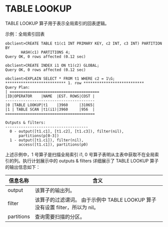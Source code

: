 TABLE LOOKUP 
=================================

TABLE LOOKUP 算子用于表示全局索引的回表逻辑。

示例：全局索引回表

    obclient>CREATE TABLE t1(c1 INT PRIMARY KEY, c2 INT, c3 INT) PARTITION BY 
           HASH(c1) PARTITIONS 4;
    Query OK, 0 rows affected (0.12 sec)
    
    obclient>CREATE INDEX i1 ON t1(c2) GLOBAL;
    Query OK, 0 rows affected (0.12 sec)
    
    obclient>EXPLAIN SELECT * FROM t1 WHERE c2 = 1\G;
    *************************** 1. row ***************************
    Query Plan:
    | ========================================
    |ID|OPERATOR    |NAME  |EST. ROWS|COST |
    ----------------------------------------
    |0 |TABLE LOOKUP|t1    |3960     |31065|
    |1 | TABLE SCAN |t1(i1)|3960     |956  |
    ========================================
    
    Outputs & filters:
    -------------------------------------
      0 - output([t1.c1], [t1.c2], [t1.c3]), filter(nil),
          partitions(p[0-3])
      1 - output([t1.c1]), filter(nil),
          access([t1.c1]), partitions(p0)



上述示例中，1 号算子是扫描全局索引 i1, 0 号算子表明从主表中获取不在全局索引的列。执行计划展示中的 outputs \& filters 详细展示了 TABLE LOOKUP 算子的输出信息如下：


|  **信息名称**  |                               **含义**                                |
|------------|---------------------------------------------------------------------|
| output     | 该算子的输出列。                                                            |
| filter     | 该算子的过滤谓词。 由于示例中 TABLE LOOKUP 算子没有设置 filter，所以为 nil。 |
| partitions | 查询需要扫描的分区。                                                          |



